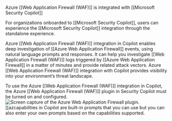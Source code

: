 Azure [[Web Application Firewall (WAF)]] is integrated with [[Microsoft Security Copilot]]

For organizations onboarded to [[Microsoft Security Copilot]], users can experience the [[Microsoft Security Copilot]] integration through the standalone experience.

Azure [[Web Application Firewall (WAF)]] integration in Copilot enables deep investigation of [[Azure Web Application Firewall]] events, using natural language prompts and responses. It can help you investigate [[Web Application Firewall (WAF)]] logs triggered by [[Azure Web Application Firewall]] in a matter of minutes and provide related attack vectors. Azure [[Web Application Firewall (WAF)]] integration with Copilot provides visibility into your environment’s threat landscape.

To use the Azure [[Web Application Firewall (WAF)]] integration in Copilot, the Azure [[Web Application Firewall (WAF)]] plugin in Security Copilot must be turned on and configured.![Screen capture of the Azure Web Application Firewall plugin.](https://learn.microsoft.com/en-us/training/wwl-sci/describe-basic-security-capabilities-azure/media/azure-web-firewall-plugin.png)
[[azcapabilities in Copilot are built-in prompts that you can use but you can also enter your own prompts based on the capabilities supported.